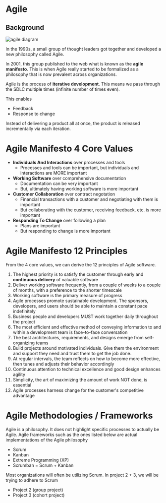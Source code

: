 # Agile
## Background
![agile diagram](https://miro.medium.com/max/1400/0*33LCecIS5Y0p9soE.png)

In the 1990s, a small group of thought leaders got together and developed a new philosophy called Agile.

In 2001, this group published to the web what is known as the **agile manifesto**. This is when Agile really started to be formalized as a philosophy that is now prevalent across organizations.

Agile is the process of **iterative development**. This means we pass through the SDLC multiple times (infinite number of times even).

This enables
- Feedback
- Response to change

Instead of delivering a product all at once, the product is released incrementally via each iteration.

# Agile Manifesto 4 Core Values
- **Individuals And Interactions** over processes and tools
    - Processes and tools can be important, but individuals and interactions are MORE important
- **Working Software** over comprehensive documentation
    - Documentation can be very important
    - But, ultimately having working software is more important
- **Customer Collaboration** over contract negotation
    - Financial transactions with a customer and negotiating with them is important
    - But collaborating with the customer, receiving feedback, etc. is more important
- **Responding To Change** over following a plan
    - Plans are important
    - But responding to change is more important

# Agile Manifesto 12 Principles
From the 4 core values, we can derive the 12 principles of Agile software.

1. The highest priority is to satisfy the customer through early and **continuous delivery** of valuable software
2. Deliver working software frequently, from a couple of weeks to a couple of months, with a preference to the shorter timescale
3. Working software is the primary measure of progress
4. Agile processes promote sustainable development. The sponsors, developers, and users should be able to maintain a constant pace indefinitely
5. Business people and developers MUST work together daily throughout the project
6. The most efficient and effective method of conveying information to and within a development team is face-to-face conversation
7. The best architectures, requirements, and designs emerge from self-organizing teams
8. Build projects around motivated individuals. Give them the environment and support they need and trust them to get the job done.
9. At regular intervals, the team reflects on how to become more effective, then tunes and adjusts their behavior accordingly
10. Continuous attention to technical excellence and good design enhances agility
11. Simplicity, the art of maximizing the amount of work NOT done, is essential
12. Agile processes harness change for the customer's competitive advantage

# Agile Methodologies / Frameworks
Agile is a philosophy. It does not highlight specific processes to actually be Agile. Agile frameworks such as the ones listed below are actual implementations of the Agile philosophy

- Scrum
- Kanban
- Extreme Programming (XP)
- Scrumban = Scrum + Kanban

Most organizations will often be utilizing Scrum. In project 2 + 3, we will be trying to adhere to Scrum

- Project 2 (group project)
- Project 3 (cohort project)